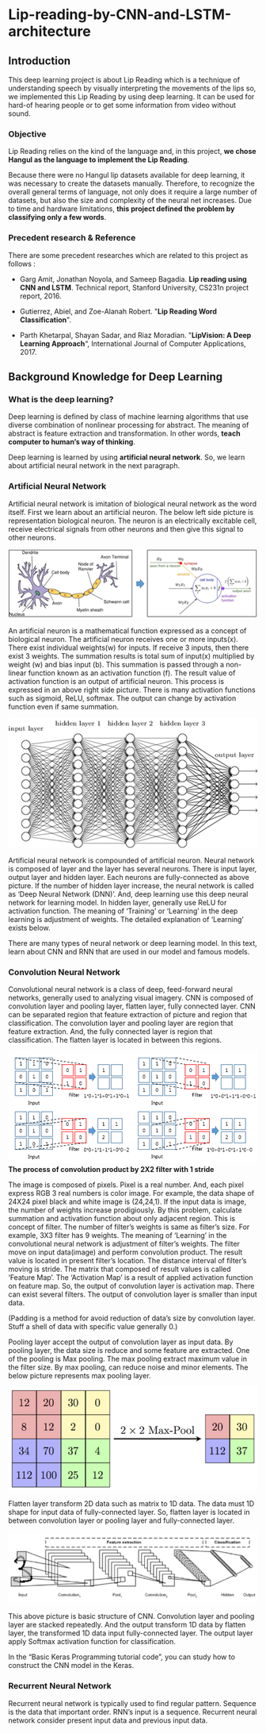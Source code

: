 # Lip-reading-by-CNN-and-LSTM-architecture


## Introduction
  This deep learning project is about Lip Reading which is a technique of understanding speech by visually interpreting the movements of the lips so, we implemented this Lip Reading by using deep learning. It can be used for hard-of hearing people or to get some information from video without sound.
  
### Objective
  Lip Reading relies on the kind of the language and, in this project, **we chose Hangul as the language to implement the Lip Reading**.

  Because there were no Hangul lip datasets available for deep learning, it was necessary to create the datasets manually. Therefore, to recognize the overall general terms of language, not only does it require a large number of datasets, but also the size and complexity of the neural net increases. Due to time and hardware limitations, **this project defined the problem by classifying only a few words**.
  
### Precedent research & Reference
  There are some precedent researches which are related to this project as follows :
  
  * Garg Amit, Jonathan Noyola, and Sameep Bagadia. **Lip reading using CNN and LSTM**. Technical report, Stanford University, CS231n project report, 2016.
  
  * Gutierrez, Abiel, and Zoe-Alanah Robert. "**Lip Reading Word Classification**".
  
  * Parth Khetarpal, Shayan Sadar, and Riaz Moradian. "**LipVision: A Deep Learning Approach**“, International Journal of Computer Applications, 2017.



## Background Knowledge for Deep Learning

### What is the deep learning?

  Deep learning is defined by class of machine learning algorithms that use diverse combination of nonlinear processing for abstract. The meaning of abstract is feature extraction and transformation. In other words, **teach computer to human’s way of thinking**.
  
  Deep learning is learned by using **artificial neural network**. So, we learn about artificial neural network in the next paragraph.

### Artificial Neural Network

  Artificial neural network is imitation of biological neural network as the word itself. First we learn about an artificial neuron. The below left side picture is representation biological neuron. The neuron is an electrically excitable cell, receive electrical signals from other neurons and then give this signal to other neurons.
  
![fig_1](./figures/fig_1.PNG)
 
  An artificial neuron is a mathematical function expressed as a concept of biological neuron. The artificial neuron receives one or more inputs(x). There exist individual weights(w) for inputs. If receive 3 inputs, then there exist 3 weights. The summation results is total sum of input(x) multiplied by weight (w) and bias input (b). This summation is passed through a non-linear function known as an activation function (f). The result value of activation function is an output of artificial neuron. This process is expressed in an above right side picture. There is many activation functions such as sigmoid, ReLU, softmax. The output can change by activation function even if same summation.
  
![fig_2](./figures/fig_2.png)
 
  Artificial neural network is compounded of artificial neuron. Neural network is composed of layer and the layer has several neurons. There is input layer, output layer and hidden layer. Each neurons are fully-connected as above picture. If the number of hidden layer increase, the neural network is called as ‘Deep Neural Network (DNN)’. And, deep learning use this deep neural network for learning model. In hidden layer, generally use ReLU for activation function. The meaning of ‘Training’ or ‘Learning’ in the deep learning is adjustment of weights. The detailed explanation of ‘Learning’ exists below.
 
  There are many types of neural network or deep learning model. In this text, learn about CNN and RNN that are used in our model and famous models.
  
### Convolution Neural Network

  Convolutional neural network is a class of deep, feed-forward neural networks, generally used to analyzing visual imagery. CNN is composed of convolution layer and pooling layer, flatten layer, fully connected layer. CNN can be separated region that feature extraction of picture and region that classification. The convolution layer and pooling layer are region that feature extraction. And, the fully connected layer is region that classification. The flatten layer is located in between this regions.
  
![fig_3](./figures/fig_3.png)
</br>
**The process of convolution product by 2X2 filter with 1 stride**


  The image is composed of pixels. Pixel is a real number. And, each pixel express RGB 3 real numbers is color image. For example, the data shape of 24X24 pixel black and white image is (24,24,1). If the input data is image, the number of weights increase prodigiously. By this problem, calculate summation and activation function about only adjacent region. This is concept of filter. The number of filter’s weights is same as filter’s size. For example, 3X3 filter has 9 weights. The meaning of ‘Learning’ in the convolutional neural network is adjustment of filter’s weights. The filter move on input data(image) and perform convolution product. The result value is located in present filter’s location. The distance interval of filter’s moving is stride. The matrix that composed of result values is called ‘Feature Map’. The ‘Activation Map’ is a result of applied activation function on feature map. So, the output of convolution layer is activation map. There can exist several filters. The output of convolution layer is smaller than input data.

  (Padding is a method for avoid reduction of data’s size by convolution layer. Stuff a shell of data with specific value generally 0.)

  Pooling layer accept the output of convolution layer as input data. By pooling layer, the data size is reduce and some feature are extracted. One of the pooling is Max pooling. The max pooling extract maximum value in the filter size. By max pooling, can reduce noise and minor elements. The below picture represents max pooling layer.

![fig_4](./figures/fig_4.png)

  Flatten layer transform 2D data such as matrix to 1D data. The data must 1D shape for input data of fully-connected layer. So, flatten layer is located in between convolution layer or pooling layer and fully-connected layer.
 
![fig_5](./figures/fig_5.png)

  This above picture is basic structure of CNN. Convolution layer and pooling layer are stacked repeatedly. And the output transform 1D data by flatten layer, the transformed 1D data input fully-connected layer. The output layer apply Softmax activation function for classification.
 
  In the “Basic Keras Programming tutorial code”, you can study how to construct the CNN model in the Keras.
  
### Recurrent Neural Network

  Recurrent neural network is typically used to find regular pattern. Sequence is the data that important order. RNN’s input is a sequence. Recurrent neural network consider present input data and previous input data.
